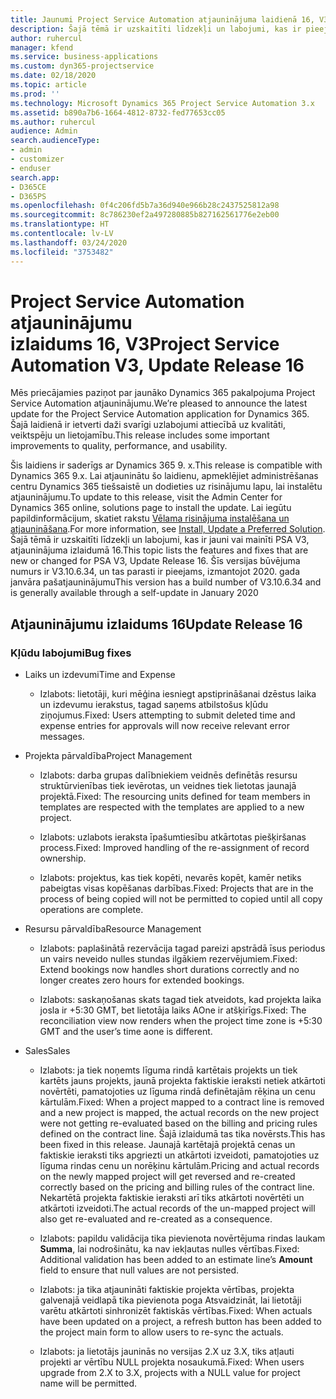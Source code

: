```yaml
---
title: Jaunumi Project Service Automation atjauninājuma laidienā 16, V3
description: Šajā tēmā ir uzskaitīti līdzekļi un labojumi, kas ir pieejami Project Service Automation atjauninājumu izlaidumā 16, V3.
author: ruhercul
manager: kfend
ms.service: business-applications
ms.custom: dyn365-projectservice
ms.date: 02/18/2020
ms.topic: article
ms.prod: ''
ms.technology: Microsoft Dynamics 365 Project Service Automation 3.x
ms.assetid: b890a7b6-1664-4812-8732-fed77653cc05
ms.author: ruhercul
audience: Admin
search.audienceType:
- admin
- customizer
- enduser
search.app:
- D365CE
- D365PS
ms.openlocfilehash: 0f4c206fd5b7a36d940e966b28c2437525812a98
ms.sourcegitcommit: 8c786230ef2a497280885b827162561776e2eb00
ms.translationtype: HT
ms.contentlocale: lv-LV
ms.lasthandoff: 03/24/2020
ms.locfileid: "3753482"
---
```

# <a name="project-service-automation-v3-update-release-16"></a><span data-ttu-id="9591a-103">Project Service Automation atjauninājumu izlaidums 16, V3</span><span class="sxs-lookup"><span data-stu-id="9591a-103">Project Service Automation V3, Update Release 16</span></span>
<span data-ttu-id="9591a-104">Mēs priecājamies paziņot par jaunāko Dynamics 365 pakalpojuma Project Service Automation atjauninājumu.</span><span class="sxs-lookup"><span data-stu-id="9591a-104">We’re pleased to announce the latest update for the Project Service Automation application for Dynamics 365.</span></span> <span data-ttu-id="9591a-105">Šajā laidienā ir ietverti daži svarīgi uzlabojumi attiecībā uz kvalitāti, veiktspēju un lietojamību.</span><span class="sxs-lookup"><span data-stu-id="9591a-105">This release includes some important improvements to quality, performance, and usability.</span></span>

<span data-ttu-id="9591a-106">Šis laidiens ir saderīgs ar Dynamics 365 9. x.</span><span class="sxs-lookup"><span data-stu-id="9591a-106">This release is compatible with Dynamics 365 9.x.</span></span> <span data-ttu-id="9591a-107">Lai atjauninātu šo laidienu, apmeklējiet administrēšanas centru Dynamics 365 tiešsaistē un dodieties uz risinājumu lapu, lai instalētu atjauninājumu.</span><span class="sxs-lookup"><span data-stu-id="9591a-107">To update to this release, visit the Admin Center for Dynamics 365 online, solutions page to install the update.</span></span> <span data-ttu-id="9591a-108">Lai iegūtu papildinformācijum, skatiet rakstu [Vēlama risinājuma instalēšana un atjaunināšana](https://docs.microsoft.com/dynamics365/project-service/upgrade-psa-home-page).</span><span class="sxs-lookup"><span data-stu-id="9591a-108">For more information, see [Install, Update a Preferred Solution](https://docs.microsoft.com/dynamics365/project-service/upgrade-psa-home-page).</span></span> <span data-ttu-id="9591a-109">Šajā tēmā ir uzskaitīti līdzekļi un labojumi, kas ir jauni vai mainīti PSA V3, atjauninājuma izlaidumā 16.</span><span class="sxs-lookup"><span data-stu-id="9591a-109">This topic lists the features and fixes that are new or changed for PSA V3, Update Release 16.</span></span> <span data-ttu-id="9591a-110">Šīs versijas būvējuma numurs ir V3.10.6.34, un tas parasti ir pieejams, izmantojot 2020. gada janvāra pašatjauninājumu</span><span class="sxs-lookup"><span data-stu-id="9591a-110">This version has a build number of V3.10.6.34 and is generally available through a self-update in January 2020</span></span>

## <a name="update-release-16"></a><span data-ttu-id="9591a-111">Atjauninājumu izlaidums 16</span><span class="sxs-lookup"><span data-stu-id="9591a-111">Update Release 16</span></span>

### <a name="bug-fixes"></a><span data-ttu-id="9591a-112">Kļūdu labojumi</span><span class="sxs-lookup"><span data-stu-id="9591a-112">Bug fixes</span></span>

-   <span data-ttu-id="9591a-113">Laiks un izdevumi</span><span class="sxs-lookup"><span data-stu-id="9591a-113">Time and Expense</span></span>

    -   <span data-ttu-id="9591a-114">Izlabots: lietotāji, kuri mēģina iesniegt apstiprināšanai dzēstus laika un izdevumu ierakstus, tagad saņems atbilstošus kļūdu ziņojumus.</span><span class="sxs-lookup"><span data-stu-id="9591a-114">Fixed: Users attempting to submit deleted time and expense entries for approvals will now receive relevant error messages.</span></span>

-   <span data-ttu-id="9591a-115">Projekta pārvaldība</span><span class="sxs-lookup"><span data-stu-id="9591a-115">Project Management</span></span>

    -   <span data-ttu-id="9591a-116">Izlabots: darba grupas dalībniekiem veidnēs definētās resursu struktūrvienības tiek ievērotas, un veidnes tiek lietotas jaunajā projektā.</span><span class="sxs-lookup"><span data-stu-id="9591a-116">Fixed: The resourcing units defined for team members in templates are respected with the templates are applied to a new project.</span></span>

    -   <span data-ttu-id="9591a-117">Izlabots: uzlabots ieraksta īpašumtiesību atkārtotas piešķiršanas process.</span><span class="sxs-lookup"><span data-stu-id="9591a-117">Fixed: Improved handling of the re-assignment of record ownership.</span></span>

    -   <span data-ttu-id="9591a-118">Izlabots: projektus, kas tiek kopēti, nevarēs kopēt, kamēr netiks pabeigtas visas kopēšanas darbības.</span><span class="sxs-lookup"><span data-stu-id="9591a-118">Fixed: Projects that are in the process of being copied will not be permitted to copied until all copy operations are complete.</span></span>

-   <span data-ttu-id="9591a-119">Resursu pārvaldība</span><span class="sxs-lookup"><span data-stu-id="9591a-119">Resource Management</span></span>

    -   <span data-ttu-id="9591a-120">Izlabots: paplašinātā rezervācija tagad pareizi apstrādā īsus periodus un vairs neveido nulles stundas ilgākiem rezervējumiem.</span><span class="sxs-lookup"><span data-stu-id="9591a-120">Fixed: Extend bookings now handles short durations correctly and no longer creates zero hours for extended bookings.</span></span>

    -   <span data-ttu-id="9591a-121">Izlabots: saskaņošanas skats tagad tiek atveidots, kad projekta laika josla ir +5:30 GMT, bet lietotāja laiks AOne ir atšķirīgs.</span><span class="sxs-lookup"><span data-stu-id="9591a-121">Fixed: The reconciliation view now renders when the project time zone is +5:30 GMT and the user’s time aone is different.</span></span>

-   <span data-ttu-id="9591a-122">Sales</span><span class="sxs-lookup"><span data-stu-id="9591a-122">Sales</span></span>

    -   <span data-ttu-id="9591a-123">Izlabots: ja tiek noņemts līguma rindā kartētais projekts un tiek kartēts jauns projekts, jaunā projekta faktiskie ieraksti netiek atkārtoti novērtēti, pamatojoties uz līguma rindā definētajām rēķina un cenu kārtulām.</span><span class="sxs-lookup"><span data-stu-id="9591a-123">Fixed: When a project mapped to a contract line is removed and a new project is mapped, the actual records on the new project were not getting re-evaluated based on the billing and pricing rules defined on the contract line.</span></span> <span data-ttu-id="9591a-124">Šajā izlaidumā tas tika novērsts.</span><span class="sxs-lookup"><span data-stu-id="9591a-124">This has been fixed in this release.</span></span> <span data-ttu-id="9591a-125">Jaunajā kartētajā projektā cenas un faktiskie ieraksti tiks apgriezti un atkārtoti izveidoti, pamatojoties uz līguma rindas cenu un norēķinu kārtulām.</span><span class="sxs-lookup"><span data-stu-id="9591a-125">Pricing and actual records on the newly mapped project will get reversed and re-created correctly based on the pricing and billing rules of the contract line.</span></span> <span data-ttu-id="9591a-126">Nekartētā projekta faktiskie ieraksti arī tiks atkārtoti novērtēti un atkārtoti izveidoti.</span><span class="sxs-lookup"><span data-stu-id="9591a-126">The actual records of the un-mapped project will also get re-evaluated and re-created as a consequence.</span></span>

    -   <span data-ttu-id="9591a-127">Izlabots: papildu validācija tika pievienota novērtējuma rindas laukam **Summa**, lai nodrošinātu, ka nav iekļautas nulles vērtības.</span><span class="sxs-lookup"><span data-stu-id="9591a-127">Fixed: Additional validation has been added to an estimate line’s **Amount** field to ensure that null values are not persisted.</span></span>

    -   <span data-ttu-id="9591a-128">Izlabots: ja tika atjaunināti faktiskie projekta vērtības, projekta galvenajā veidlapā tika pievienota poga Atsvaidzināt, lai lietotāji varētu atkārtoti sinhronizēt faktiskās vērtības.</span><span class="sxs-lookup"><span data-stu-id="9591a-128">Fixed: When actuals have been updated on a project, a refresh button has been added to the project main form to allow users to re-sync the actuals.</span></span>

    -   <span data-ttu-id="9591a-129">Izlabots: ja lietotājs jauninās no versijas 2.X uz 3.X, tiks atļauti projekti ar vērtību NULL projekta nosaukumā.</span><span class="sxs-lookup"><span data-stu-id="9591a-129">Fixed: When users upgrade from 2.X to 3.X, projects with a NULL value for project name will be permitted.</span></span>

